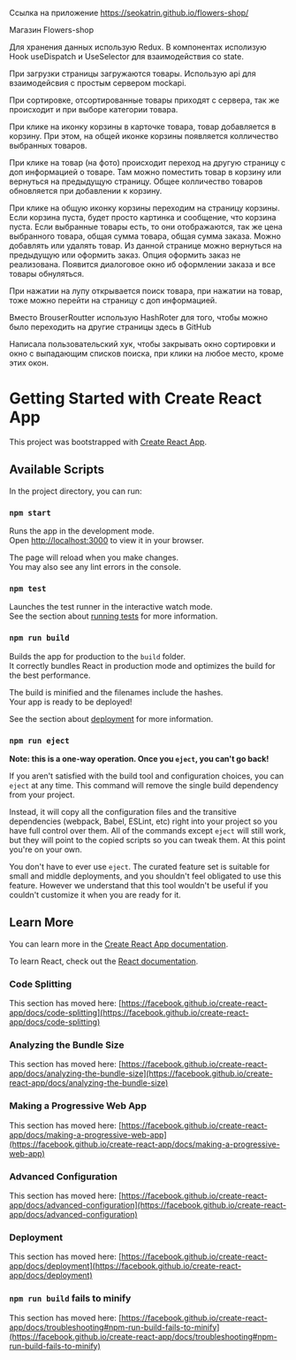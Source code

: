 Ссылка на приложение https://seokatrin.github.io/flowers-shop/

Магазин Flowers-shop

Для хранения данных использую Redux. В компонентах исполизую Hook useDispatch и UseSelector для взаимодействия со state.

При загрузки страницы загружаются товары. Использую api для взаимодейсвия с простым сервером mockapi.

При сортировке, отсортированные товары приходят с сервера, так же происходит и при выборе категории товара.

При клике на иконку корзины в карточке товара, товар добавляется в корзину. При этом, на общей иконке корзины появляется колличество выбранных товаров.

При клике на товар (на фото) происходит переход на другую страницу с доп информацией о товаре. Там можно поместить товар в корзину или вернуться на предыдущую страницу. Общее колличество товаров обновляется при добавлении к корзину.

При клике на общую иконку корзины переходим на страницу корзины. Если корзина пуста, будет просто картинка и сообщение, что корзина пуста. Если выбранные товары есть, то они отображаются, так же цена выбранного товара, общая сумма товара, общая сумма заказа. Можно добавлять или удалять товар. Из данной странице можно вернуться на предыдущую или оформить заказ. Опция оформить заказ не реализована. Появится диалоговое окно иб оформлении заказа и все товары обнуляться.

При нажатии на лупу открывается поиск товара, при нажатии на товар, тоже можно перейти на страницу с доп информацией.

Вместо BrouserRoutter использую HashRoter для того, чтобы можно было переходить на другие страницы здесь в GitHub

Написала пользовательский хук, чтобы закрывать окно сортировки и окно с выпадающим списков поиска, при клики на любое место, кроме этих окон.  








# Getting Started with Create React App

This project was bootstrapped with [Create React App](https://github.com/facebook/create-react-app).

## Available Scripts

In the project directory, you can run:

### `npm start`

Runs the app in the development mode.\
Open [http://localhost:3000](http://localhost:3000) to view it in your browser.

The page will reload when you make changes.\
You may also see any lint errors in the console.

### `npm test`

Launches the test runner in the interactive watch mode.\
See the section about [running tests](https://facebook.github.io/create-react-app/docs/running-tests) for more information.

### `npm run build`

Builds the app for production to the `build` folder.\
It correctly bundles React in production mode and optimizes the build for the best performance.

The build is minified and the filenames include the hashes.\
Your app is ready to be deployed!

See the section about [deployment](https://facebook.github.io/create-react-app/docs/deployment) for more information.

### `npm run eject`

**Note: this is a one-way operation. Once you `eject`, you can't go back!**

If you aren't satisfied with the build tool and configuration choices, you can `eject` at any time. This command will remove the single build dependency from your project.

Instead, it will copy all the configuration files and the transitive dependencies (webpack, Babel, ESLint, etc) right into your project so you have full control over them. All of the commands except `eject` will still work, but they will point to the copied scripts so you can tweak them. At this point you're on your own.

You don't have to ever use `eject`. The curated feature set is suitable for small and middle deployments, and you shouldn't feel obligated to use this feature. However we understand that this tool wouldn't be useful if you couldn't customize it when you are ready for it.

## Learn More

You can learn more in the [Create React App documentation](https://facebook.github.io/create-react-app/docs/getting-started).

To learn React, check out the [React documentation](https://reactjs.org/).

### Code Splitting

This section has moved here: [https://facebook.github.io/create-react-app/docs/code-splitting](https://facebook.github.io/create-react-app/docs/code-splitting)

### Analyzing the Bundle Size

This section has moved here: [https://facebook.github.io/create-react-app/docs/analyzing-the-bundle-size](https://facebook.github.io/create-react-app/docs/analyzing-the-bundle-size)

### Making a Progressive Web App

This section has moved here: [https://facebook.github.io/create-react-app/docs/making-a-progressive-web-app](https://facebook.github.io/create-react-app/docs/making-a-progressive-web-app)

### Advanced Configuration

This section has moved here: [https://facebook.github.io/create-react-app/docs/advanced-configuration](https://facebook.github.io/create-react-app/docs/advanced-configuration)

### Deployment

This section has moved here: [https://facebook.github.io/create-react-app/docs/deployment](https://facebook.github.io/create-react-app/docs/deployment)

### `npm run build` fails to minify

This section has moved here: [https://facebook.github.io/create-react-app/docs/troubleshooting#npm-run-build-fails-to-minify](https://facebook.github.io/create-react-app/docs/troubleshooting#npm-run-build-fails-to-minify)
